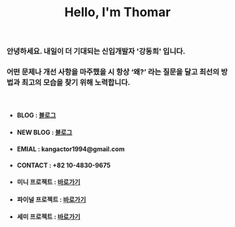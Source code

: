 <h1 align="center">Hello, I'm Thomar</h1><br/>
<h3 align="left">안녕하세요. 내일이 더 기대되는 신입개발자 '강동희' 입니다. </h3>
<h3 align="left">어떤 문제나 개선 사항을 마주했을 시 항상 ‘왜?’ 라는 질문을 달고 최선의 방법과 최고의 모습을 찾기 위해 노력합니다. </h3>

<br>
<ul>
  <li><h4>BLOG : <a href="https://blog.naver.com/kangactor123"> 블로그 </a></h4></li>
  <li><h4>NEW BLOG : <a href="https://velog.io/@kangactor123"> 블로그 </a></h4></li>
  <li><h4>EMIAL : kangactor1994@gmail.com </h4></li>
  <li><h4>CONTACT : +82 10-4830-9675 </h4></li>
  <li><h4>미니 프로젝트 : <a href="https://github.com/kangactor123/FoodBTI">바로가기</a></h4></li>
  <li><h4>파이널 프로젝트 : <a href="https://github.com/kangactor123/FInal_Project">바로가기</a></h4></li>
  <li><h4>세미 프로젝트 : <a href="https://github.com/kangactor123/SemiProject">바로가기</a></h4></li>
</ul>
<br>
<br>
